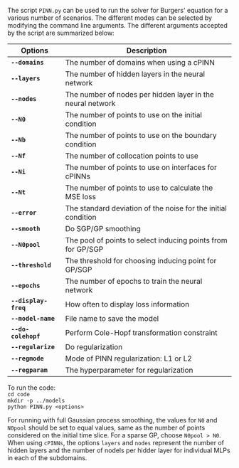 The script `PINN.py` can be used to run the solver for Burgers' equation for a various number of scenarios. The different modes can be selected by modifying the command line arguments. The different arguments accepted by the script are summarized below:

| Options | Description|
|---|---|
|**`--domains`**|      The number of domains when using a cPINN|
|**`--layers`**|       The number of hidden layers in the neural network|
|**`--nodes`**|        The number of nodes per hidden layer in the neural network|
|**`--N0`** |               The number of points to use on the initial condition|
|**`--Nb`** |               The number of points to use on the boundary condition|
|**`--Nf`** |             The number of collocation points to use|
|**`--Ni`** |              The number of points to use on interfaces for cPINNs|
|**`--Nt`** |              The number of points to use to calculate the MSE loss|
|**`--error`**|         The standard deviation of the noise for the initial condition|
|**`--smooth`**|              Do SGP/GP smoothing|
|**`--N0pool`**|        The pool of points to select inducing points from for GP/SGP|
|**`--threshold`**|     The threshold for choosing inducing point for GP/SGP|
|**`--epochs`**|       The number of epochs to train the neural network|
|**`--display-freq`**|  How often to display loss information|
|**`--model-name`**| File name to save the model|
|**`--do-colehopf`**| Perform Cole-Hopf transformation constraint|
|**`--regularize`**| Do regularization|
|**`--regmode`**| Mode of PINN regularization: L1 or L2| 
|**`--regparam`**| The hyperparameter for regularization|


To run the code: </br>
`cd code` </br>
`mkdir -p ../models` </br>
`python PINN.py <options>`

For running with full Gaussian process smoothing, the values for `N0` and `N0pool` should be set to equal values, same as the number of points considered on the initial time slice. For a sparse GP, choose `N0pool > N0`. When using `cPINNs`, the options `layers` and `nodes` represent the number of hidden layers and the number of nodels per hidder layer for individual MLPs in each of the subdomains.
